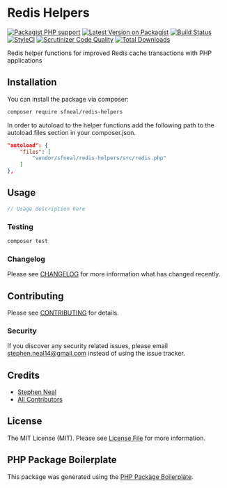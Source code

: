 # Redis Helpers

[![Packagist PHP support](https://img.shields.io/packagist/php-v/sfneal/redis-helpers)](https://packagist.org/packages/sfneal/redis-helpers)
[![Latest Version on Packagist](https://img.shields.io/packagist/v/sfneal/redis-helpers.svg?style=flat-square)](https://packagist.org/packages/sfneal/redis-helpers)
[![Build Status](https://travis-ci.com/sfneal/redis-helpers.svg?branch=master&style=flat-square)](https://travis-ci.com/sfneal/redis-helpers)
[![StyleCI](https://github.styleci.io/repos/288488301/shield?branch=master)](https://github.styleci.io/repos/288488301?branch=master)
[![Scrutinizer Code Quality](https://scrutinizer-ci.com/g/sfneal/redis-helpers/badges/quality-score.png?b=master)](https://scrutinizer-ci.com/g/sfneal/redis-helpers/?branch=master)
[![Total Downloads](https://img.shields.io/packagist/dt/sfneal/redis-helpers.svg?style=flat-square)](https://packagist.org/packages/sfneal/redis-helpers)

Redis helper functions for improved Redis cache transactions with PHP applications



## Installation

You can install the package via composer:

```bash
composer require sfneal/redis-helpers
```

In order to autoload to the helper functions add the following path to the autoload.files section in your composer.json.

```json
"autoload": {
    "files": [
        "vendor/sfneal/redis-helpers/src/redis.php"
    ]
},
```

## Usage

``` php
// Usage description here
```

### Testing

``` bash
composer test
```

### Changelog

Please see [CHANGELOG](CHANGELOG.md) for more information what has changed recently.

## Contributing

Please see [CONTRIBUTING](CONTRIBUTING.md) for details.

### Security

If you discover any security related issues, please email stephen.neal14@gmail.com instead of using the issue tracker.

## Credits

- [Stephen Neal](https://github.com/sfneal)
- [All Contributors](../../contributors)

## License

The MIT License (MIT). Please see [License File](LICENSE.md) for more information.

## PHP Package Boilerplate

This package was generated using the [PHP Package Boilerplate](https://laravelpackageboilerplate.com).

